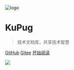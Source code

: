 ![logo](https://cdn.jsdelivr.net/gh/kupug/docs/docs/_media/logo.png)

# KuPug

> 技术文档库，共享技术智慧

[GitHub](https://github.com/kupug)
[Gitee](https://gitee.com/kupug)
[开始阅读](#读书的人生)

<!-- 背景图片 -->
![](https://cdn.jsdelivr.net/gh/kupug/docs/docs/_media/bg2020.jpg)